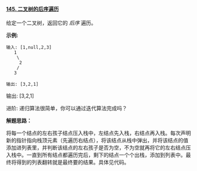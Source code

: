 #### [145. 二叉树的后序遍历](https://leetcode-cn.com/problems/binary-tree-postorder-traversal/)

给定一个二叉树，返回它的 *后序* 遍历。

**示例:**

```
输入: [1,null,2,3]  
   1
    \
     2
    /
   3 

输出: [3,2,1]
```

输出: [3,2,1]

进阶: 递归算法很简单，你可以通过迭代算法完成吗？

**解题思路：**

将每一个结点的左右孩子结点压入栈中，左结点先入栈，右结点再入栈。每次声明新的指针指向栈顶元素（先遍历右结点），将该结点从栈中弹出，并将该结点的值添加进列表里，并判断该结点的左右孩子是否为空，不为空就再将它的左右结点压入栈中。一直到所有结点都遍历完后，剩下的结点一个个出栈，添加到列表中。最终将得到的列表翻转就是最终要的结果。具体见代码。